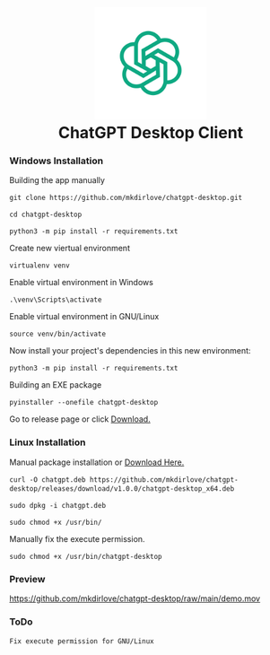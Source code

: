 <h1 align="center">
  <br>
  <a href="https://github.com/mkdirlove/chatgpt-desktop"><img src="https://github.com/mkdirlove/chatgpt-desktop/blob/main/icon.png" height="200px" width="200px" alt="chatgpt-desktop"></a>
  <br>
  ChatGPT Desktop Client
  <br>
</h1>

### Windows Installation
Building the app manually
```
git clone https://github.com/mkdirlove/chatgpt-desktop.git
```
```
cd chatgpt-desktop
```
```
python3 -m pip install -r requirements.txt
```
Create new viertual environment
```
virtualenv venv
```
Enable virtual environment in Windows
```
.\venv\Scripts\activate
```
Enable virtual environment in GNU/Linux
```
source venv/bin/activate
```
Now install your project's dependencies in this new environment:
```
python3 -m pip install -r requirements.txt
```
Building an EXE package
```
pyinstaller --onefile chatgpt-desktop
```

Go to release page or click
[Download.](https://github.com/mkdirlove/chatgpt-desktop/releases/download/v1.0.0/chatgpt-desktop_x64)

### Linux Installation
Manual package installation or [Download Here.](https://github.com/mkdirlove/chatgpt-desktop/releases/download/v1.0.0/chatgpt-desktop_x64.deb)
```
curl -O chatgpt.deb https://github.com/mkdirlove/chatgpt-desktop/releases/download/v1.0.0/chatgpt-desktop_x64.deb
```
```
sudo dpkg -i chatgpt.deb
```
```
sudo chmod +x /usr/bin/
```
Manually fix the execute permission.
```
sudo chmod +x /usr/bin/chatgpt-desktop
```

### Preview
https://github.com/mkdirlove/chatgpt-desktop/raw/main/demo.mov

### ToDo
```
Fix execute permission for GNU/Linux
```
